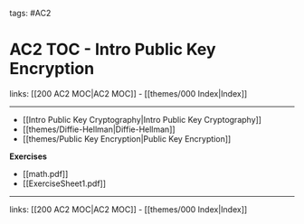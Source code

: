 tags: #AC2

# AC2 TOC - Intro Public Key Encryption

links: [[200 AC2 MOC|AC2 MOC]] - [[themes/000 Index|Index]]

---

- [[Intro Public Key Cryptography|Intro Public Key Cryptography]]
- [[themes/Diffie-Hellman|Diffie-Hellman]]
- [[themes/Public Key Encryption|Public Key Encryption]]

**Exercises**

- [[math.pdf]]
- [[ExerciseSheet1.pdf]]

---
links: [[200 AC2 MOC|AC2 MOC]] - [[themes/000 Index|Index]]